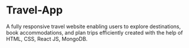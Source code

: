 # Travel-App
 A fully responsive travel website enabling users to explore destinations, book accommodations, and plan trips efficiently created with the help of HTML, CSS, React JS, MongoDB.
